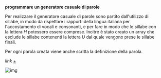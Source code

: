 **programmare un generatore casuale di parole**

Per realizzare il generatore casuale di parole sono partito dall'utilizzo di sillabe, in modo da rispettare i rapporti della lingua italiana per l'accostamento di vocali e consonanti, e per fare in modo che le sillabe con la lettera _H_ potessero essere comprese.
Inoltre è stato creato un array che esclude le sillabe contenenti la lettera _U_ dal quale vengono prese le sillabe finali. 

Per ogni parola creata viene anche scritta la definizione della parola. 

_link_ [+](https://editor.p5js.org/peterbaru/full/w7NdNxHR0)


![img](https://raw.githubusercontent.com/peterbaru/archive/master/peterbaru/Esercizi/1_generatore-parole/Generatore-parole_2/img.png)
